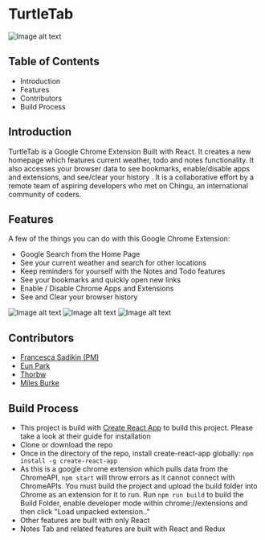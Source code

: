 # TurtleTab
<!-- ![Image alt text](https://i.imgur.com/OUSwGYI.png "TurtleTab Logo") -->
![Image alt text](https://i.imgur.com/8ZEF5ki.jpg "Main Page")


## Table of Contents
* Introduction
* Features
* Contributors
* Build Process
## Introduction
TurtleTab is a Google Chrome Extension Built with React. It creates a new homepage which features current weather, todo and notes functionality. It also accesses your browser data to see bookmarks, enable/disable apps and extensions, and see/clear your history . It is a collaborative effort by a remote team of aspiring developers who met on Chingu, an international community of coders.

## Features
A few of the things you can do with this Google Chrome Extension:
* Google Search from the Home Page
* See your current weather and search for other locations
* Keep reminders for yourself with the Notes and Todo features
* See your bookmarks and quickly open new links
* Enable / Disable Chrome Apps and Extensions
* See and Clear your browser history

![Image alt text](https://i.imgur.com/yW8m4Gc.jpg "Search")
![Image alt text](https://i.imgur.com/nsld3KW.jpg "User Utility Features")
![Image alt text](https://i.imgur.com/lHR8CB2.jpg "Chrome Tools")

## Contributors
* [Francesca Sadikin (PM)](https://github.com/serpient)
* [Eun Park](https://github.com/eunipa)
* [Thorbw](https://github.com/thorbw)
* [Miles Burke](https://github.com/milesj76)
## Build Process
* This project is build with [Create React App](https://github.com/facebookincubator/create-react-app) to build this project. Please take a look at their guide for installation
* Clone or download the repo
* Once in the directory of the repo, install create-react-app globally: ```npm install -g create-react-app``` 
* As this is a google chrome extension which pulls data from the ChromeAPI, ```npm start``` will throw errors as it cannot connect with ChromeAPIs. You must build the project and upload the build folder into Chrome as an extension for it to run. Run ```npm run build``` to build the Build Folder, enable developer mode within chrome://extensions and then click "Load unpacked extension.."
* Other features are built with only React
* Notes Tab and related features are built with React and Redux
